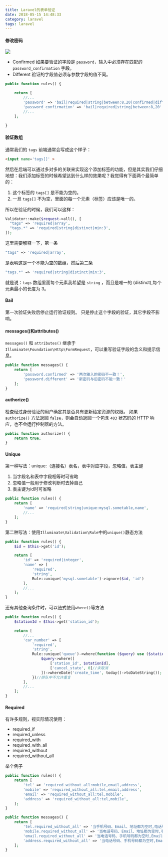```yaml
---
title: Laravel的表单验证
date: 2018-05-15 14:48:33
category: laravel
tags: laravel
---
```


#### 修改密码
![](/images/form-request1.png)
- Confirmed
如果要验证的字段是 `password`，输入中必须存在匹配的 `password_confirmation` 字段。
- Different
验证的字段值必须与参数字段的值不同。
```php
public function rules() {

    return [
        //...
        'password' => 'bail|required|string|between:8,20|confirmed|different:old_password',
        'password_confirmation' => 'bail|required|string|between:8,20'
        //...
    ];

}
```
<!-- more -->

#### 验证数组
通常我们的 `tags` 前端通常会写成这个样子：
```html
<input name='tags[]' >
```
然后在后端可以通过多对多的关联来实现这个添加标签的功能，但是其实我们仔细地想：我们添加标签的时候希望达到什么样的效果呢？我觉得有下面两个最简单的：

1. 这个标签的 `tags[]` 是不能为空的。
2. 一旦 `tags[]` 不为空，里面的每一个元素（标签）应该是唯一的。

所以在验证的时候，我们可以这样：
```php
Validator::make($request->all(), [    
  "tags" => 'required|array',    
  "tags.*" => 'required|string|distinct|min:3',
]);
```
这里需要解释一下，第一条 
```php
"tags" => 'required|array', 
```
是表明这是一个不能为空的数组，然后第二条 
```php
"tags.*" => 'required|string|distinct|min:3', 
```
就是说：`tags` 数组里面每个元素我希望是 `string` ，而且是唯一的 (distinct),每个元素最小的长度为 3。

#### Bail
第一次验证失败后停止运行验证规则。
只是停止这个字段的验证，其它字段不影响。
#### messages()和attributes()
`messages()` 和 `attributes()` 继承于`Illuminate\Foundation\Http\FormRequest`，可以重写验证字段的含义和提示信息。
```php
public function messages() {
    return [
        'password.confirmed' => '两次输入的密码不一致！',
        'password.different' => '新密码与旧密码不能一致！'
    ];
}
```

#### authorize()
检查经过身份验证的用户确定其是否具有更新给定资源的权限。
如果 `authorize()` 方法返回 `false`，则会自动返回一个包含 `403` 状态码的 HTTP 响应，也不会运行控制器的方法。
```php
public function authorize() {
    return true;
}
```

#### Unique
第一种写法：unique:（连接名）表名，表中对应字段，忽略值，表主键

1. 当字段名和表中字段相等时可省略
2. 忽略值一般用于修改判断时去掉自己
3. 表主键为id时可省略

```php
public function rules() {
    return [
        'name' => 'required|string|unique:mysql.sometable,name',
        //...
    ];
}
```
第二种写法：使用`Illuminate\Validation\Rule`中的`unique()`静态方法
```php
public function rules() {
    $id = $this->get('id');

    return [
        'id' => 'required|integer',
        'name' => [
            'required',
            'string',
            Rule::unique('mysql.sometable')->ignore($id, 'id')
        ],
        //...
    ];
}
```
还有其他查询条件时，可以链式使用`where()`等方法
```php
public function rules() {
    $stationId = $this->get('station_id');

    return [
        //...
        'car_number' => [
            'required',
            'string',
            Rule::unique('queue')->where(function ($query) use ($stationId) {
                $query->where([
                    ['station_id', $stationId],
                    ['cancel_state', 0]//未取消
                ])->whereDate('create_time', today()->toDateString());
            })//排队中不允许重复
        ],
        //...
    ];
}
```

#### Required
有许多规则，视实际情况使用：
- required_if
- required_unless
- required_with
- required_with_all
- required_without
- required_without_all

举个例子
```php
public function rules() {
    return [
        'tel' => 'required_without_all:mobile,email,address',
        'mobile' => 'required_without_all:tel,email,address',
        'email' => 'required_without_all:tel,mobile',
        'address' => 'required_without_all:tel,mobile',
    ];
}

public function messages() {
    return [
        'tel.required_without_all' => '当手机号码、Email、地址都为空时,电话号码不能为空',
        'mobile.required_without_all' => '当电话号码、Email、地址都为空时,手机号码不能为空',
        'email.required_without_all' => '当电话号码、手机号码都为空时,Email和地址不能同时为空',
        'address.required_without_all' => '当电话号码、手机号码都为空时,Email和地址不能同时为空'
    ];
}
```